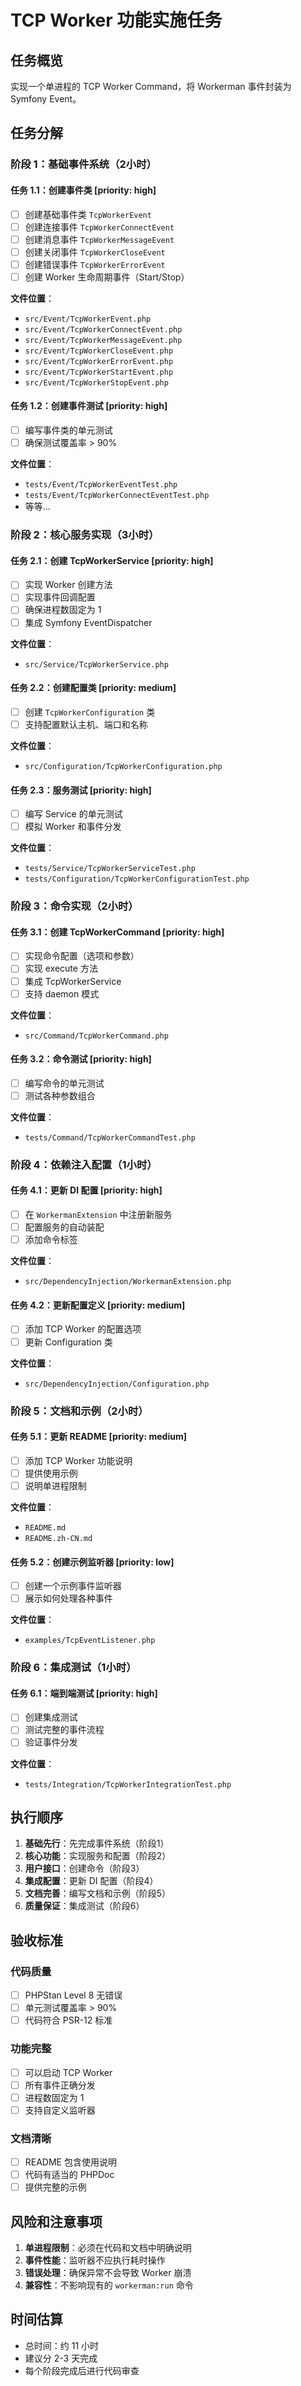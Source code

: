 # TCP Worker 功能实施任务

## 任务概览
实现一个单进程的 TCP Worker Command，将 Workerman 事件封装为 Symfony Event。

## 任务分解

### 阶段 1：基础事件系统（2小时）

#### 任务 1.1：创建事件类 [priority: high]
- [ ] 创建基础事件类 `TcpWorkerEvent`
- [ ] 创建连接事件 `TcpWorkerConnectEvent`
- [ ] 创建消息事件 `TcpWorkerMessageEvent`
- [ ] 创建关闭事件 `TcpWorkerCloseEvent`
- [ ] 创建错误事件 `TcpWorkerErrorEvent`
- [ ] 创建 Worker 生命周期事件（Start/Stop）

**文件位置**：
- `src/Event/TcpWorkerEvent.php`
- `src/Event/TcpWorkerConnectEvent.php`
- `src/Event/TcpWorkerMessageEvent.php`
- `src/Event/TcpWorkerCloseEvent.php`
- `src/Event/TcpWorkerErrorEvent.php`
- `src/Event/TcpWorkerStartEvent.php`
- `src/Event/TcpWorkerStopEvent.php`

#### 任务 1.2：创建事件测试 [priority: high]
- [ ] 编写事件类的单元测试
- [ ] 确保测试覆盖率 > 90%

**文件位置**：
- `tests/Event/TcpWorkerEventTest.php`
- `tests/Event/TcpWorkerConnectEventTest.php`
- 等等...

### 阶段 2：核心服务实现（3小时）

#### 任务 2.1：创建 TcpWorkerService [priority: high]
- [ ] 实现 Worker 创建方法
- [ ] 实现事件回调配置
- [ ] 确保进程数固定为 1
- [ ] 集成 Symfony EventDispatcher

**文件位置**：
- `src/Service/TcpWorkerService.php`

#### 任务 2.2：创建配置类 [priority: medium]
- [ ] 创建 `TcpWorkerConfiguration` 类
- [ ] 支持配置默认主机、端口和名称

**文件位置**：
- `src/Configuration/TcpWorkerConfiguration.php`

#### 任务 2.3：服务测试 [priority: high]
- [ ] 编写 Service 的单元测试
- [ ] 模拟 Worker 和事件分发

**文件位置**：
- `tests/Service/TcpWorkerServiceTest.php`
- `tests/Configuration/TcpWorkerConfigurationTest.php`

### 阶段 3：命令实现（2小时）

#### 任务 3.1：创建 TcpWorkerCommand [priority: high]
- [ ] 实现命令配置（选项和参数）
- [ ] 实现 execute 方法
- [ ] 集成 TcpWorkerService
- [ ] 支持 daemon 模式

**文件位置**：
- `src/Command/TcpWorkerCommand.php`

#### 任务 3.2：命令测试 [priority: high]
- [ ] 编写命令的单元测试
- [ ] 测试各种参数组合

**文件位置**：
- `tests/Command/TcpWorkerCommandTest.php`

### 阶段 4：依赖注入配置（1小时）

#### 任务 4.1：更新 DI 配置 [priority: high]
- [ ] 在 `WorkermanExtension` 中注册新服务
- [ ] 配置服务的自动装配
- [ ] 添加命令标签

**文件位置**：
- `src/DependencyInjection/WorkermanExtension.php`

#### 任务 4.2：更新配置定义 [priority: medium]
- [ ] 添加 TCP Worker 的配置选项
- [ ] 更新 Configuration 类

**文件位置**：
- `src/DependencyInjection/Configuration.php`

### 阶段 5：文档和示例（2小时）

#### 任务 5.1：更新 README [priority: medium]
- [ ] 添加 TCP Worker 功能说明
- [ ] 提供使用示例
- [ ] 说明单进程限制

**文件位置**：
- `README.md`
- `README.zh-CN.md`

#### 任务 5.2：创建示例监听器 [priority: low]
- [ ] 创建一个示例事件监听器
- [ ] 展示如何处理各种事件

**文件位置**：
- `examples/TcpEventListener.php`

### 阶段 6：集成测试（1小时）

#### 任务 6.1：端到端测试 [priority: high]
- [ ] 创建集成测试
- [ ] 测试完整的事件流程
- [ ] 验证事件分发

**文件位置**：
- `tests/Integration/TcpWorkerIntegrationTest.php`

## 执行顺序

1. **基础先行**：先完成事件系统（阶段1）
2. **核心功能**：实现服务和配置（阶段2）
3. **用户接口**：创建命令（阶段3）
4. **集成配置**：更新 DI 配置（阶段4）
5. **文档完善**：编写文档和示例（阶段5）
6. **质量保证**：集成测试（阶段6）

## 验收标准

### 代码质量
- [ ] PHPStan Level 8 无错误
- [ ] 单元测试覆盖率 > 90%
- [ ] 代码符合 PSR-12 标准

### 功能完整
- [ ] 可以启动 TCP Worker
- [ ] 所有事件正确分发
- [ ] 进程数固定为 1
- [ ] 支持自定义监听器

### 文档清晰
- [ ] README 包含使用说明
- [ ] 代码有适当的 PHPDoc
- [ ] 提供完整的示例

## 风险和注意事项

1. **单进程限制**：必须在代码和文档中明确说明
2. **事件性能**：监听器不应执行耗时操作
3. **错误处理**：确保异常不会导致 Worker 崩溃
4. **兼容性**：不影响现有的 `workerman:run` 命令

## 时间估算

- 总时间：约 11 小时
- 建议分 2-3 天完成
- 每个阶段完成后进行代码审查
